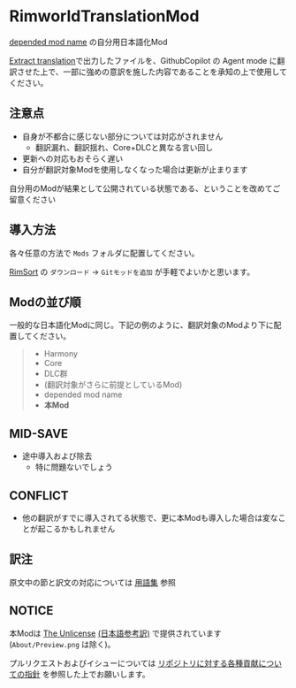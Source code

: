 # RimworldTranslationMod
<!-- # depended mod name(ja-JP) -->

[depended mod name](https://steamcommunity.com/sharedfiles/filedetails/?id=_workshopnumber_) の自分用日本語化Mod

[Extract translation](https://steamcommunity.com/sharedfiles/filedetails/?id=3026452122)で出力したファイルを、GithubCopilot の Agent mode に翻訳させた上で、一部に強めの意訳を施した内容であることを承知の上で使用してください。

## 注意点

* 自身が不都合に感じない部分については対応がされません
  * 翻訳漏れ、翻訳揺れ、Core+DLCと異なる言い回し
* 更新への対応もおそらく遅い
* 自分が翻訳対象Modを使用しなくなった場合は更新が止まります

自分用のModが結果として公開されている状態である、ということを改めてご留意ください

## 導入方法

各々任意の方法で `Mods` フォルダに配置してください。

[RimSort](https://github.com/RimSort/RimSort) の `ダウンロード` → `Gitモッドを追加` が手軽でよいかと思います。

## Modの並び順

一般的な日本語化Modに同じ。下記の例のように、翻訳対象のModより下に配置してください。

> * Harmony
> * Core
> * DLC群
> * (翻訳対象がさらに前提としているMod)
> * depended mod name
> * **本Mod**

## MID-SAVE

* 途中導入および除去
  * 特に問題ないでしょう

## CONFLICT

* 他の翻訳がすでに導入されてる状態で、更に本Modも導入した場合は変なことが起こるかもしれません

## 訳注

原文中の節と訳文の対応については [用語集](.github/instructions/glossary.instructions.md) 参照

<!-- 以下、それ以外の特記事項があれば、個別に追記 -->

## NOTICE

本Modは [The Unlicense](LICENSE) [(日本語参考訳)](https://licenses.opensource.jp/Unlicense/Unlicense.html) で提供されています(`About/Preview.png` は除く)。

プルリクエストおよびイシューについては [リポジトリに対する各種貢献についての指針](https://github.com/piet-rian/.github/blob/main/CONTRIBUTING.md) を参照した上でお願いします。
